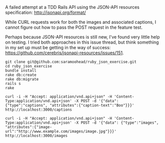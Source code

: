 A failed attempt at a TDD Rails API using the JSON-API resources specification: http://jsonapi.org/format/

While CURL requests work for both the images and associated captions, I cannot figure out how to pass the POST request in the feature test.

Perhaps because JSON-API resources is still new, I've found very little help on testing. I tried both approaches in this issue thread, but think something in my set up must be getting in the way of success: https://github.com/cerebris/jsonapi-resources/issues/151.

```
git clone git@github.com:saramoohead/ruby_json_exercise.git
cd ruby_json_exercise
bundle install
rake db:create
rake db:migrate
rails s
rake

curl -i -H "Accept: application/vnd.api+json" -H 'Content-Type:application/vnd.api+json' -X POST -d '{"data": {"type":"captions", "attributes":{"caption-text":"Boo"}}}' http://localhost:3000/captions

curl -i -H "Accept: application/vnd.api+json" -H 'Content-Type:application/vnd.api+json' -X POST -d '{"data": {"type":"images", "attributes":{"image-url":"http://www.example.com/images/image.jpg"}}}' http://localhost:3000/images

```
